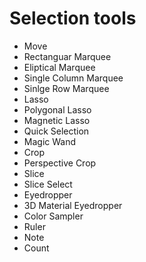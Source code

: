 # Selection tools


* Move
* Rectanguar Marquee
* Eliptical Marquee
* Single Column Marquee
* Sinlge Row Marquee
* Lasso
* Polygonal Lasso
* Magnetic Lasso
* Quick Selection 
* Magic Wand
* Crop
* Perspective Crop
* Slice
* Slice Select
* Eyedropper
* 3D Material Eyedropper
* Color Sampler
* Ruler
* Note
* Count

